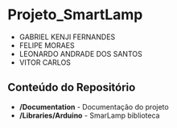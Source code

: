 # Projeto_SmartLamp

* GABRIEL KENJI FERNANDES
* FELIPE MORAES
* LEONARDO ANDRADE DOS SANTOS
* VITOR CARLOS

Conteúdo do Repositório
-------------------

* **/Documentation** - Documentação do projeto
* **/Libraries/Arduino** - SmarLamp biblioteca

